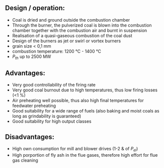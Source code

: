 ## Design / operation:
- Coal is dried and ground outside the combustion chamber
- Through the burner, the pulverized coal is blown into the combustion chamber together with the combustion air and burnt in suspension
- Realisation of a quasi-gaseous combustion of the coal dust
- Design of the burners as jet or swirl or vortex burners
- grain size < 0,1 mm
- combustion temperature: 1200 °C - 1400 °C
- $P_{th}$ up to 2500 MW

## Advantages:
- Very good controllability of the firing rate
- Very good coal burnout due to high temperatures, thus low firing losses (<1 %)
- Air preheating well possible, thus also high final temperatures for feedwater preheating
- Good suitability for a wide range of fuels (also baking and moist coals as long as grindability is guaranteed)
- Good suitability for high output classes

## Disadvantages:
- High own consumption for mill and blower drives (1-2 & of $P_{el}$)
- High porportion of fly ash in the flue gases, therefore high effort for flue gas cleaning